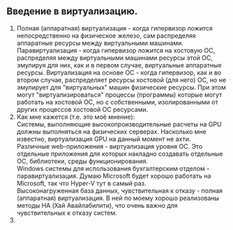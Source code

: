 ## Введение в виртуализацию.

1. Полная (аппаратная) виртуализация - когда гипервизор ложится непосредственно на физическое железо, сам распределяя аппаратные ресурсы между виртуальными машинами. Паравиртуализация - когда гипервизор ложится на хостовую ОС, распределяя между виртуальными машинами ресурсы этой ОС, эмулируя для них, как и в первом случае, виртуальные аппаратные ресурсы. Виртуализация на основе ОС - когда гипервизор, как и во втором случае, распределяет ресурсы хостовой (для него) ОС, но не эмулирует для "виртуальных" машин физические ресурсы. При этом могут "виртуализироваться" процессы (программы) которые могут работать на хостовой ОС, но с собственными, изолированными от других процессов хостовой ОС ресурсами.  
2. Как мне кажется (т.е. это моё мнение):  
Системы, выполняющие высокопроизводительные расчеты на GPU должны выполняться на физических серверах. Насколько мне известно, виртуализация GPU на данный момент не ахти.  
Различные web-приложения - виртуализация уровня ОС. Это отдельные приложения для которых накладно создавать отдельные ОС, библиотеки, среды функционирования.  
Windows системы для использования бухгалтерским отделом - паравиртуализация. Думаю Microsoft будет хорошо работать на Microsoft, так что Hyper-V тут в самый раз.  
Высоконагруженная база данных, чувствительная к отказу - полная (аппаратная) виртуализация. В ней по моему хорошо реализованы методы HA (Хай Авайлабилити), что очень важно для чувствительных к отказу систем.  
3. 